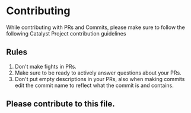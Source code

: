# Contributing
While contributing with PRs and Commits, please make sure to follow the following Catalyst Project contribution guidelines
## Rules
1. Don't make fights in PRs.
2. Make sure to be ready to actively answer questions about your PRs. 
3. Don't put empty descriptions in your PRs, also when making commits edit the commit name to reflect what the commit is and contains.
## Please contribute to this file.
